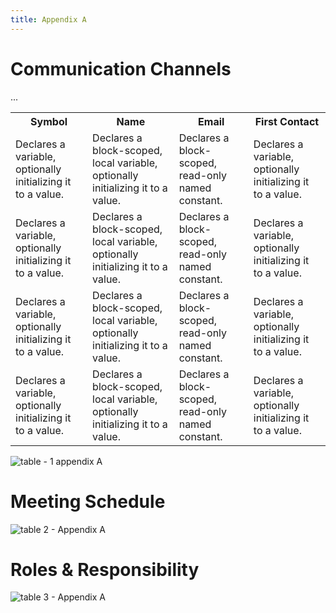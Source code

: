 ```yaml
---
title: Appendix A
---
```


# Communication Channels 
<table>
  <tr>
    <th>        Symbol       </th>
    <th>        Name         </th>
    <th>        Email        </th>
    <th>     First Contact   </th>
  </tr>
  <tr>
      <td>
      Declares a variable, optionally initializing it to a value.
      </td>
      <td>
      Declares a block-scoped, local variable, optionally initializing it to a value.
      </td>
      <td>
      Declares a block-scoped, read-only named constant.
      </td>
      <td>
      Declares a variable, optionally initializing it to a value.
      </td>  
  </tr>
  <tr>
      <td>
      Declares a variable, optionally initializing it to a value.
      </td>
      <td>
      Declares a block-scoped, local variable, optionally initializing it to a value.
      </td>
      <td>
      Declares a block-scoped, read-only named constant.
      </td>
      <td>
      Declares a variable, optionally initializing it to a value.
      </td>  
  </tr>
  <tr>
      <td>
      Declares a variable, optionally initializing it to a value.
      </td>
      <td>
      Declares a block-scoped, local variable, optionally initializing it to a value.
      </td>
      <td>
      Declares a block-scoped, read-only named constant.
      </td>
      <td>
      Declares a variable, optionally initializing it to a value.
      </td>  
  </tr>
  <tr>
      <td>
      Declares a variable, optionally initializing it to a value.
      </td>
      <td>
      Declares a block-scoped, local variable, optionally initializing it to a value.
      </td>
      <td>
      Declares a block-scoped, read-only named constant.
      </td>
      <td>
      Declares a variable, optionally initializing it to a value.
      </td>  
  </tr>
  ...
</table>

![table - 1 appendix A ](https://github.com/EGR314-Spring2024-Team303/EGR314-Spring2024-Team303.github.io/assets/156623314/f56587fe-2944-4b9b-94a2-48fcaeb8c9c3)

# Meeting Schedule

![table 2 - Appendix A](https://github.com/EGR314-Spring2024-Team303/EGR314-Spring2024-Team303.github.io/assets/156623314/e7e16515-96d2-454e-be08-1c6b7beb69a5)

# Roles & Responsibility

![table 3 - Appendix A ](https://github.com/EGR314-Spring2024-Team303/EGR314-Spring2024-Team303.github.io/assets/156623314/e9e94139-7d8a-432e-abe4-b863968a4f1c)


